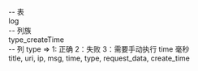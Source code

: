 -- 表 <br>
log <br>
-- 列族 <br>
type_createTime    <br>
-- 列 type => 1: 正确 2：失败 3：需要手动执行 time 毫秒 <br>
title, uri, ip, msg, time, type, request_data, create_time

